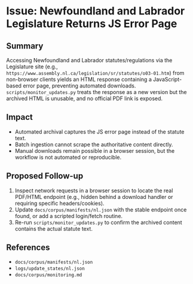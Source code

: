# Issue: Newfoundland and Labrador Legislature Returns JS Error Page

## Summary
Accessing Newfoundland and Labrador statutes/regulations via the Legislature
site (e.g., `https://www.assembly.nl.ca/legislation/sr/statutes/o03-01.htm`) from
non-browser clients yields an HTML response containing a JavaScript-based error
page, preventing automated downloads. `scripts/monitor_updates.py` treats the
response as a new version but the archived HTML is unusable, and no official PDF
link is exposed.

## Impact
- Automated archival captures the JS error page instead of the statute text.
- Batch ingestion cannot scrape the authoritative content directly.
- Manual downloads remain possible in a browser session, but the workflow is not
  automated or reproducible.

## Proposed Follow-up
1. Inspect network requests in a browser session to locate the real PDF/HTML
   endpoint (e.g., hidden behind a download handler or requiring specific
   headers/cookies).
2. Update `docs/corpus/manifests/nl.json` with the stable endpoint once found, or
   add a scripted login/fetch routine.
3. Re-run `scripts/monitor_updates.py` to confirm the archived content contains
   the actual statute text.

## References
- `docs/corpus/manifests/nl.json`
- `logs/update_states/nl.json`
- `docs/corpus/monitoring.md`
